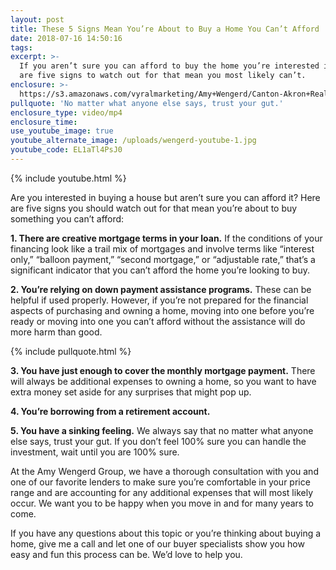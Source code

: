 ```yaml
---
layout: post
title: These 5 Signs Mean You’re About to Buy a Home You Can’t Afford
date: 2018-07-16 14:50:16
tags:
excerpt: >-
  If you aren’t sure you can afford to buy the home you’re interested in, here
  are five signs to watch out for that mean you most likely can’t.
enclosure: >-
  https://s3.amazonaws.com/vyralmarketing/Amy+Wengerd/Canton-Akron+Real+Estate+Agent-+These+5+Signs+Mean+Youre+About+to+Buy+a+Home+You+Cant+Afford.mp4
pullquote: 'No matter what anyone else says, trust your gut.'
enclosure_type: video/mp4
enclosure_time:
use_youtube_image: true
youtube_alternate_image: /uploads/wengerd-youtube-1.jpg
youtube_code: EL1aTl4PsJ0
---
```


{% include youtube.html %}

Are you interested in buying a house but aren’t sure you can afford it? Here are five signs you should watch out for that mean you’re about to buy something you can’t afford:

**1. There are creative mortgage terms in your loan.** If the conditions of your financing look like a trail mix of mortgages and involve terms like “interest only,” “balloon payment,” “second mortgage,” or “adjustable rate,” that’s a significant indicator that you can’t afford the home you’re looking to buy.

**2. You’re relying on down payment assistance programs.** These can be helpful if used properly. However, if you’re not prepared for the financial aspects of purchasing and owning a home, moving into one before you’re ready or moving into one you can’t afford without the assistance will do more harm than good.

{% include pullquote.html %}

**3. You have just enough to cover the monthly mortgage payment.** There will always be additional expenses to owning a home, so you want to have extra money set aside for any surprises that might pop up.

**4. You’re borrowing from a retirement account.**

**5. You have a sinking feeling.** We always say that no matter what anyone else says, trust your gut. If you don’t feel 100% sure you can handle the investment, wait until you are 100% sure.

At the Amy Wengerd Group, we have a thorough consultation with you and one of our favorite lenders to make sure you’re comfortable in your price range and are accounting for any additional expenses that will most likely occur. We want you to be happy when you move in and for many years to come.

If you have any questions about this topic or you’re thinking about buying a home, give me a call and let one of our buyer specialists show you how easy and fun this process can be. We’d love to help you.